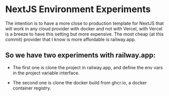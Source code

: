 # NextJS Environment Experiments

The intention is to have a more close to production template for NextJS that will work in any cloud provider with docker and not with Vercel, with Vercel is a breeze to have this setting but more expensive. The most cheap (at this commit) provider that I know is more affordable is railway.app.

## So we have two experiments with railway.app: 

- The first one is clone the project in railway.app, and define the env vars in the project variable interface.

- The second one is clone the docker build from ghcr.io, a docker container registry.


